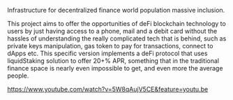 Infrastructure for decentralized finance world population massive inclusion. 

This project aims to offer the opportunities of deFi blockchain technology to users by just having access to a phone, mail and a debit card without the hassles of understanding the really complicated tech that is behind, such as private keys manipulation, gas token to pay for transactions, connect to dApps etc. This specific version implements a deFi protocol that uses liquidStaking solution to offer 20+% APR, something that in the traditional finance space is nearly even impossible to get, and even more the average people.

https://www.youtube.com/watch?v=5W8qAujV5CE&feature=youtu.be
